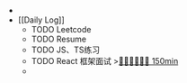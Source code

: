 -
- [[Daily Log]]
	- TODO Leetcode
	- TODO Resume
	- TODO JS、TS练习
	- TODO React 框架面试 >[🍅🍅🍅🍅🍅🍅 150min](#agenda-pomo://?t=f-1692157418293-1500%2Cf-1692174575072-1500%2Cf-1692177391447-1500%2Cf-1692180373881-1500%2Cf-1692197244258-1500%2Cf-1692198752737-1500)
	-